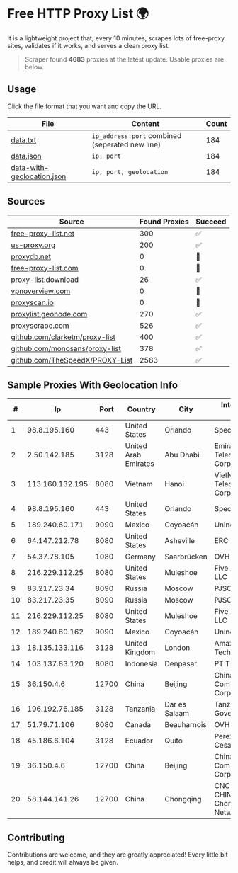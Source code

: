 
# Free HTTP Proxy List 🌍

It is a lightweight project that, every 10 minutes, scrapes lots of free-proxy sites, validates if it works, and serves a clean proxy list.


> Scraper found **4683** proxies at the latest update. Usable proxies are below.

## Usage

Click the file format that you want and copy the URL.


|File|Content|Count|
|----|-------|-----|
|[data.txt](https://raw.githubusercontent.com/themiralay/Proxy-List-World/master/data.txt)|`ip_address:port` combined (seperated new line)|184|
|[data.json](https://raw.githubusercontent.com/themiralay/Proxy-List-World/master/data.json)|`ip, port`|184|
|[data-with-geolocation.json](https://raw.githubusercontent.com/themiralay/Proxy-List-World/master/data-with-geolocation.json)|`ip, port, geolocation`|184|

## Sources

|Source|Found Proxies|Succeed|
|------|-------------|-------|
|[free-proxy-list.net](https://free-proxy-list.net)|300|✅|
|[us-proxy.org](https://www.us-proxy.org)|200|✅|
|[proxydb.net](http://proxydb.net)|0|🚫|
|[free-proxy-list.com](https://free-proxy-list.com/?page=&port=&type%5B%5D=http&type%5B%5D=https&up_time=0&search=Search)|0|🚫|
|[proxy-list.download](https://www.proxy-list.download/HTTP)|26|✅|
|[vpnoverview.com](https://vpnoverview.com/privacy/anonymous-browsing/free-proxy-servers)|0|🚫|
|[proxyscan.io](https://www.proxyscan.io)|0|🚫|
|[proxylist.geonode.com](https://proxylist.geonode.com/api/proxy-list?limit=300&page=1&sort_by=lastChecked&sort_type=desc&protocols=http,https)|270|✅|
|[proxyscrape.com](https://api.proxyscrape.com/v2/?request=displayproxies&protocol=http&timeout=10000&country=all&ssl=all&anonymity=all)|526|✅|
|[github.com/clarketm/proxy-list](https://raw.githubusercontent.com/clarketm/proxy-list/master/proxy-list-raw.txt)|400|✅|
|[github.com/monosans/proxy-list](https://raw.githubusercontent.com/monosans/proxy-list/main/proxies/http.txt)|378|✅|
|[github.com/TheSpeedX/PROXY-List](https://raw.githubusercontent.com/TheSpeedX/PROXY-List/master/http.txt)|2583|✅|


## Sample Proxies With Geolocation Info

|#|Ip|Port|Country|City|Internet Service Provider|
|-|--|----|-------|----|-------------------------|
|1|98.8.195.160|443|United States|Orlando|Spectrum|
|2|2.50.142.185|3128|United Arab Emirates|Abu Dhabi|Emirates Telecommunications Corporation|
|3|113.160.132.195|8080|Vietnam|Hanoi|VietNam Post and Telecom Corporation|
|4|98.8.195.160|443|United States|Orlando|Spectrum|
|5|189.240.60.171|9090|Mexico|Coyoacán|Uninet S.A. de C.V.|
|6|64.147.212.78|8080|United States|Asheville|ERC Broadband|
|7|54.37.78.105|1080|Germany|Saarbrücken|OVH SAS|
|8|216.229.112.25|8080|United States|Muleshoe|Five Area Systems, LLC|
|9|83.217.23.34|8090|Russia|Moscow|PJSC Rostelecom|
|10|83.217.23.35|8090|Russia|Moscow|PJSC Rostelecom|
|11|216.229.112.25|8080|United States|Muleshoe|Five Area Systems, LLC|
|12|189.240.60.162|9090|Mexico|Coyoacán|Uninet S.A. de C.V.|
|13|18.135.133.116|3128|United Kingdom|London|Amazon Technologies Inc.|
|14|103.137.83.120|8080|Indonesia|Denpasar|PT TELIO INTI NUSA|
|15|36.150.4.6|12700|China|Beijing|China Mobile Communications Corporation|
|16|196.192.76.185|3128|Tanzania|Dar es Salaam|Tanzania e-Government Agency|
|17|51.79.71.106|8080|Canada|Beauharnois|OVH SAS|
|18|45.186.6.104|3128|Ecuador|Quito|Perez Tito Julio Cesar|
|19|36.150.4.6|12700|China|Beijing|China Mobile Communications Corporation|
|20|58.144.141.26|12700|China|Chongqing|CNC Group CHINA169 Chongqing Province Network|



## Contributing

Contributions are welcome, and they are greatly appreciated! Every
little bit helps, and credit will always be given.

